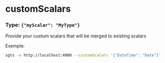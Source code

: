 # customScalars

### Type: `{"myScalar": "MyType"}`

Provide your custum scalars that will be merged to existing scalars

Exemple:

```bash
sgts -e http://localhost:4000 --customScalars '{"DateTime": "Date"}'
```
